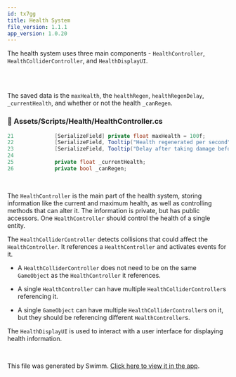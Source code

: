 ```yaml
---
id: tx7gg
title: Health System
file_version: 1.1.1
app_version: 1.0.20
---
```


The health system uses three main components - `HealthController`, `HealthColliderController`, and `HealthDisplayUI`.

<br/>

<br/>

The saved data is the `maxHealth`<swm-token data-swm-token=":Assets/Scripts/Health/HealthController.cs:21:9:9:`        [SerializeField] private float maxHealth = 100f;`"/>, the `healthRegen`<swm-token data-swm-token=":Assets/Scripts/Health/HealthController.cs:22:23:23:`        [SerializeField, Tooltip(&quot;Health regenerated per second&quot;)] private float healthRegen = 1.5f;`"/>, `healthRegenDelay`<swm-token data-swm-token=":Assets/Scripts/Health/HealthController.cs:23:31:31:`        [SerializeField, Tooltip(&quot;Delay after taking damage before health will regenerate&quot;)] private float healthRegenDelay = 2.5f;`"/>, `_currentHealth`<swm-token data-swm-token=":Assets/Scripts/Health/HealthController.cs:25:5:5:`        private float _currentHealth;`"/>, and whether or not the health `_canRegen`<swm-token data-swm-token=":Assets/Scripts/Health/HealthController.cs:26:5:5:`        private bool _canRegen;`"/>.
<!-- NOTE-swimm-snippet: the lines below link your snippet to Swimm -->
### 📄 Assets/Scripts/Health/HealthController.cs
```c#
21             [SerializeField] private float maxHealth = 100f;
22             [SerializeField, Tooltip("Health regenerated per second")] private float healthRegen = 1.5f;
23             [SerializeField, Tooltip("Delay after taking damage before health will regenerate")] private float healthRegenDelay = 2.5f;
24     
25             private float _currentHealth;
26             private bool _canRegen;
```

<br/>

The `HealthController` is the main part of the health system, storing information like the current and maximum health, as well as controlling methods that can alter it. The information is private, but has public accessors. One `HealthController` should control the health of a single entity.

The `HealthColliderController` detects collisions that could affect the `HealthController`. It references a `HealthController` and activates events for it.

*   A `HealthColliderController` does not need to be on the same `GameObject` as the `HealthController` it references.
    
*   A single `HealthController` can have multiple `HealthColliderController`s referencing it.
    
*   A single `GameObject` can have multiple `HealthColliderController`s on it, but they should be referencing different `HealthController`s.
    

The `HealthDisplayUI` is used to interact with a user interface for displaying health information.

<br/>

This file was generated by Swimm. [Click here to view it in the app](https://app.swimm.io/repos/Z2l0aHViJTNBJTNBQ2hyb21ldHJ5JTNBJTNBcGlkaWU=/docs/tx7gg).
